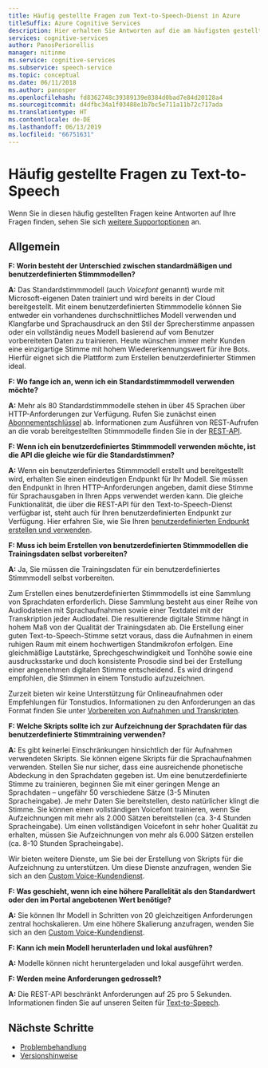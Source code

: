 ```yaml
---
title: Häufig gestellte Fragen zum Text-to-Speech-Dienst in Azure
titleSuffix: Azure Cognitive Services
description: Hier erhalten Sie Antworten auf die am häufigsten gestellten Fragen zum Text-to-Speech-Dienst.
services: cognitive-services
author: PanosPeriorellis
manager: nitinme
ms.service: cognitive-services
ms.subservice: speech-service
ms.topic: conceptual
ms.date: 06/11/2018
ms.author: panosper
ms.openlocfilehash: fd8362748c39389139e8384d0bad7e84d20128a4
ms.sourcegitcommit: d4dfbc34a1f03488e1b7bc5e711a11b72c717ada
ms.translationtype: HT
ms.contentlocale: de-DE
ms.lasthandoff: 06/13/2019
ms.locfileid: "66751631"
---
```

# <a name="text-to-speech-frequently-asked-questions"></a>Häufig gestellte Fragen zu Text-to-Speech

Wenn Sie in diesen häufig gestellten Fragen keine Antworten auf Ihre Fragen finden, sehen Sie sich [weitere Supportoptionen](support.md) an.

## <a name="general"></a>Allgemein

**F: Worin besteht der Unterschied zwischen standardmäßigen und benutzerdefinierten Stimmmodellen?**

**A:** Das Standardstimmmodell (auch *Voicefont* genannt) wurde mit Microsoft-eigenen Daten trainiert und wird bereits in der Cloud bereitgestellt. Mit einem benutzerdefinierten Stimmmodelle können Sie entweder ein vorhandenes durchschnittliches Modell verwenden und Klangfarbe und Sprachausdruck an den Stil der Sprecherstimme anpassen oder ein vollständig neues Modell basierend auf vom Benutzer vorbereiteten Daten zu trainieren. Heute wünschen immer mehr Kunden eine einzigartige Stimme mit hohem Wiedererkennungswert für ihre Bots. Hierfür eignet sich die Plattform zum Erstellen benutzerdefinierter Stimmen ideal.

**F: Wo fange ich an, wenn ich ein Standardstimmmodell verwenden möchte?**

**A:** Mehr als 80 Standardstimmmodelle stehen in über 45 Sprachen über HTTP-Anforderungen zur Verfügung. Rufen Sie zunächst einen [Abonnementschlüssel](https://docs.microsoft.com/azure/cognitive-services/speech-service/get-started) ab. Informationen zum Ausführen von REST-Aufrufen an die vorab bereitgestellten Stimmmodelle finden Sie in der [REST-API](https://docs.microsoft.com/azure/cognitive-services/speech-service/rest-apis).

**F: Wenn ich ein benutzerdefiniertes Stimmmodell verwenden möchte, ist die API die gleiche wie für die Standardstimmen?**

**A:** Wenn ein benutzerdefiniertes Stimmmodell erstellt und bereitgestellt wird, erhalten Sie einen eindeutigen Endpunkt für Ihr Modell. Sie müssen den Endpunkt in Ihren HTTP-Anforderungen angeben, damit diese Stimme für Sprachausgaben in Ihren Apps verwendet werden kann. Die gleiche Funktionalität, die über die REST-API für den Text-to-Speech-Dienst verfügbar ist, steht auch für Ihren benutzerdefinierten Endpunkt zur Verfügung. Hier erfahren Sie, wie Sie Ihren [benutzerdefinierten Endpunkt erstellen und verwenden](https://docs.microsoft.com/azure/cognitive-services/speech-service/how-to-customize-voice-font#create-and-use-a-custom-voice-endpoint).

**F: Muss ich beim Erstellen von benutzerdefinierten Stimmmodellen die Trainingsdaten selbst vorbereiten?**

**A:** Ja, Sie müssen die Trainingsdaten für ein benutzerdefiniertes Stimmmodell selbst vorbereiten.

Zum Erstellen eines benutzerdefinierten Stimmmodells ist eine Sammlung von Sprachdaten erforderlich. Diese Sammlung besteht aus einer Reihe von Audiodateien mit Sprachaufnahmen sowie einer Textdatei mit der Transkription jeder Audiodatei. Die resultierende digitale Stimme hängt in hohem Maß von der Qualität der Trainingsdaten ab. Die Erstellung einer guten Text-to-Speech-Stimme setzt voraus, dass die Aufnahmen in einem ruhigen Raum mit einem hochwertigen Standmikrofon erfolgen. Eine gleichmäßige Lautstärke, Sprechgeschwindigkeit und Tonhöhe sowie eine ausdrucksstarke und doch konsistente Prosodie sind bei der Erstellung einer angenehmen digitalen Stimme entscheidend. Es wird dringend empfohlen, die Stimmen in einem Tonstudio aufzuzeichnen.

Zurzeit bieten wir keine Unterstützung für Onlineaufnahmen oder Empfehlungen für Tonstudios. Informationen zu den Anforderungen an das Format finden Sie unter [Vorbereiten von Aufnahmen und Transkripten](https://docs.microsoft.com/azure/cognitive-services/speech-service/how-to-custom-voice-create-voice).

**F: Welche Skripts sollte ich zur Aufzeichnung der Sprachdaten für das benutzerdefinierte Stimmtraining verwenden?**

**A:** Es gibt keinerlei Einschränkungen hinsichtlich der für Aufnahmen verwendeten Skripts. Sie können eigene Skripts für die Sprachaufnahmen verwenden. Stellen Sie nur sicher, dass eine ausreichende phonetische Abdeckung in den Sprachdaten gegeben ist. Um eine benutzerdefinierte Stimme zu trainieren, beginnen Sie mit einer geringen Menge an Sprachdaten – ungefähr 50 verschiedene Sätze (3-5 Minuten Spracheingabe). Je mehr Daten Sie bereitstellen, desto natürlicher klingt die Stimme. Sie können einen vollständigen Voicefont trainieren, wenn Sie Aufzeichnungen mit mehr als 2.000 Sätzen bereitstellen (ca. 3-4 Stunden Spracheingabe). Um einen vollständigen Voicefont in sehr hoher Qualität zu erhalten, müssen Sie Aufzeichnungen von mehr als 6.000 Sätzen erstellen (ca. 8-10 Stunden Spracheingabe).

Wir bieten weitere Dienste, um Sie bei der Erstellung von Skripts für die Aufzeichnung zu unterstützen. Um diese Dienste anzufragen, wenden Sie sich an den [Custom Voice-Kundendienst](mailto:customvoice@microsoft.com?subject=Inquiries%20about%20scripts%20generation%20for%20Custom%20Voice%20creation).

**F: Was geschieht, wenn ich eine höhere Parallelität als den Standardwert oder den im Portal angebotenen Wert benötige?**

**A:** Sie können Ihr Modell in Schritten von 20 gleichzeitigen Anforderungen zentral hochskalieren. Um eine höhere Skalierung anzufragen, wenden Sie sich an den [Custom Voice-Kundendienst](mailto:customvoice@microsoft.com?subject=Inquiries%20about%20scripts%20generation%20for%20Custom%20Voice%20creation).

**F: Kann ich mein Modell herunterladen und lokal ausführen?**

**A:** Modelle können nicht heruntergeladen und lokal ausgeführt werden.

**F: Werden meine Anforderungen gedrosselt?**

**A:** Die REST-API beschränkt Anforderungen auf 25 pro 5 Sekunden. Informationen finden Sie auf unseren Seiten für [Text-to-Speech](text-to-speech.md). 

## <a name="next-steps"></a>Nächste Schritte

* [Problembehandlung](troubleshooting.md)
* [Versionshinweise](releasenotes.md)
